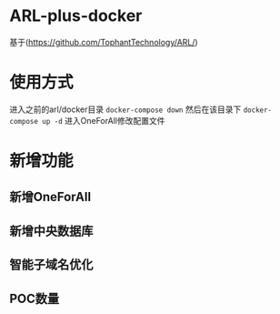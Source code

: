 # ARL-plus-docker
基于(https://github.com/TophantTechnology/ARL/)

# 使用方式
进入之前的arl/docker目录
```docker-compose down```
然后在该目录下
```docker-compose up -d```
进入OneForAll修改配置文件

# 新增功能
## 新增OneForAll
## 新增中央数据库
## 智能子域名优化
## POC数量
